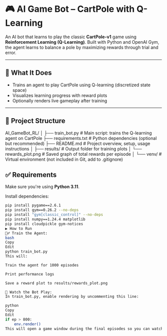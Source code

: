 # 🎮 AI Game Bot – CartPole with Q-Learning

An AI bot that learns to play the classic **CartPole-v1** game using **Reinforcement Learning (Q-Learning)**. Built with Python and OpenAI Gym, the agent learns to balance a pole by maximizing rewards through trial and error.

---

## 🧠 What It Does

- Trains an agent to play CartPole using Q-learning (discretized state space)
- Visualizes learning progress with reward plots
- Optionally renders live gameplay after training

---

## 📁 Project Structure

AI_GameBot_RL/ │ ├── train_bot.py # Main script: trains the Q-learning agent on CartPole ├── requirements.txt # Python dependencies (optional but recommended) ├── README.md # Project overview, setup, usage instructions │ ├── results/ # Output folder for training plots │ └── rewards_plot.png # Saved graph of total rewards per episode │ └── venv/ # Virtual environment (not included in Git, add to .gitignore)

## ✅ Requirements

Make sure you're using **Python 3.11**.

Install dependencies:

```bash
pip install pygame==2.6.1
pip install gym==0.26.2 --no-deps
pip install "gym[classic_control]" --no-deps
pip install numpy==1.24.4 matplotlib
pip install cloudpickle gym-notices
▶️ How to Run
🏋️‍♂️ Train the Agent:
bash
Copy
Edit
python train_bot.py
This will:

Train the agent for 1000 episodes

Print performance logs

Save a reward plot to results/rewards_plot.png

👀 Watch the Bot Play:
In train_bot.py, enable rendering by uncommenting this line:

python
Copy
Edit
if ep > 800:
    env.render()
This will open a game window during the final episodes so you can watch your agent balance the pole!
